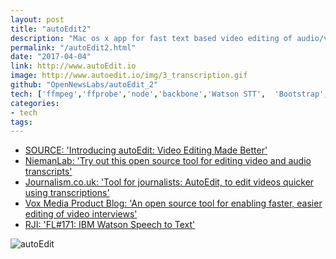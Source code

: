 ```yaml
---
layout: post
title: "autoEdit2"
description: "Mac os x app for fast text based video editing of audio/video interviews"
permalink: "/autoEdit2.html"
date: "2017-04-04"
link: http://www.autoEdit.io
image: http://www.autoedit.io/img/3_transcription.gif
github: "OpenNewsLabs/autoEdit_2"
tech: ['ffmpeg','ffprobe','node','backbone','Watson STT',  'Bootstrap','HTML5','CSS',  'Git', 'Javascript']
categories:
- tech
tags:
---
```




<!-- _draft: more coming soon_ -->

- [SOURCE: 'Introducing autoEdit: Video Editing Made Better'](https://source.opennews.org/articles/video-editing-made-better-introducing-autoedit)
- [NiemanLab: 'Try out this open source tool for editing video and audio transcripts'](http://www.niemanlab.org/2016/10/try-out-this-open-source-tool-for-editing-video-and-audio-transcripts)
- [Journalism.co.uk: 'Tool for journalists: AutoEdit, to edit videos quicker using transcriptions'](https://www.journalism.co.uk/news/tool-for-journalists-autoedit-to-edit-videos-quicker-using-transcriptions/s2/a684359/)
- [Vox Media Product Blog: 'An open source tool for enabling faster, easier editing of video interviews'](https://product.voxmedia.com/2016/11/22/13669486/faster-video-editing)
- [RJI: 'FL#171: IBM Watson Speech to Text'](https://www.rjionline.org/stories/fl171-ibm-watson-speech-to-text)


![autoEdit]({{page.image}})

<!-- 

http://www.autoedit.io/

- http://www.niemanlab.org/2016/10/try-out-this-open-source-tool-for-editing-video-and-audio-transcripts/ 

- https://www.journalism.co.uk/news/tool-for-journalists-autoedit-to-edit-videos-quicker-using-transcriptions/s2/a684359/

- https://product.voxmedia.com/2016/11/22/13669486/faster-video-editing



TODO: link to computational journalism paper once you publish in blog section

 -->